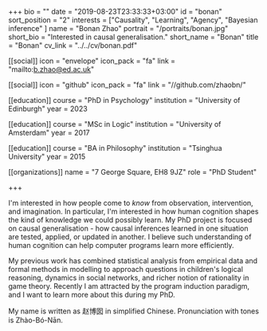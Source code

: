 +++
bio = ""
date = "2019-08-23T23:33:33+03:00"
id = "bonan"
sort_position = "2"
interests = ["Causality", "Learning", "Agency", "Bayesian inference" ]
name = "Bonan Zhao"
portrait = "/portraits/bonan.jpg"
short_bio = "Interested in causal generalisation."
short_name = "Bonan"
title = "Bonan"
cv_link = "../../cv/bonan.pdf"

[[social]]
    icon = "envelope"
    icon_pack = "fa"
    link = "mailto:b.zhao@ed.ac.uk"

[[social]]
    icon = "github"
    icon_pack = "fa"
    link = "//github.com/zhaobn/"

[[education]]
    course = "PhD in Psychology"
    institution = "University of Edinburgh"
    year = 2023

[[education]]
    course = "MSc in Logic"
    institution = "University of Amsterdam"
    year = 2017

[[education]]
    course = "BA in Philosophy"
    institution = "Tsinghua University"
    year = 2015

[[organizations]]
    name = "7 George Square, EH8 9JZ"
    role = "PhD Student"

+++

<!-- You can write $\LaTeX$ and *Markdown* here. -->

I'm interested in how people come to *know* from observation, intervention, and imagination. In particular, I'm interested in how human cognition shapes the kind of knowledge we could possibly learn. My PhD project is focused on causal generalisation - how causal inferences learned in one situation are tested, applied, or updated in another. I believe such understanding of human cognition can help computer programs learn more efficiently.

My previous work has combined statistical analysis from empirical data and formal methods in modelling to approach questions in children's logical reasoning, dynamics in social networks, and richer notion of rationality in game theory. Recently I am attracted by the program induction paradigm, and I want to learn more about this during my PhD.

My name is written as 赵博囡 in simplified Chinese.  Pronunciation with tones is Zhào-Bó-Nān.